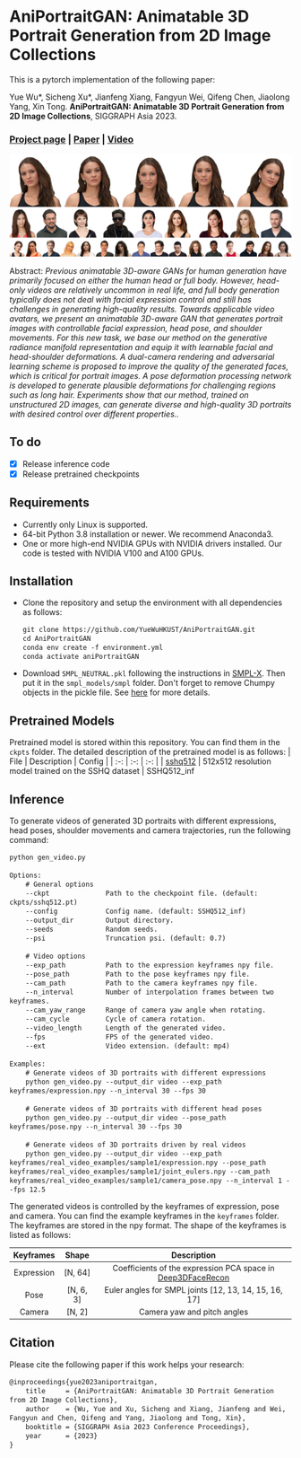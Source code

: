 # AniPortraitGAN: Animatable 3D Portrait Generation from 2D Image Collections

This is a pytorch implementation of the following paper:

Yue Wu*, Sicheng Xu*, Jianfeng Xiang, Fangyun Wei, Qifeng Chen, Jiaolong Yang, Xin Tong. **AniPortraitGAN: Animatable 3D Portrait Generation from 2D Image Collections**, SIGGRAPH Asia 2023.

### [Project page](https://yuewuhkust.github.io/AniPortraitGAN/) | [Paper](https://arxiv.org/abs/2309.02186) | [Video](https://www.youtube.com/watch?v=AMCm8kgfeqc) ###

![teaser](./assets/teaser.jpg)

Abstract: _Previous animatable 3D-aware GANs for human generation have primarily focused on either the human head or full body. However, head-only videos are relatively uncommon in real life, and full body generation typically does not deal with facial expression control and still has challenges in generating high-quality results. Towards applicable video avatars, we present an animatable 3D-aware GAN that generates portrait images with controllable facial expression, head pose, and shoulder movements. For this new task, we base our method on the generative radiance manifold representation and equip it with learnable facial and head-shoulder deformations. A dual-camera rendering and adversarial learning scheme is proposed to improve the quality of the generated faces, which is critical for portrait images. A pose deformation processing network is developed to generate plausible deformations for challenging regions such as long hair. Experiments show that our method, trained on unstructured 2D images, can generate diverse and high-quality 3D portraits with desired control over different properties.._


## To do
- [X] Release inference code
- [X] Release pretrained checkpoints

## Requirements
- Currently only Linux is supported.
- 64-bit Python 3.8 installation or newer. We recommend Anaconda3.
- One or more high-end NVIDIA GPUs with NVIDIA drivers installed. Our code is tested with NVIDIA V100 and A100 GPUs.

## Installation
- Clone the repository and setup the environment with all dependencies as follows:
    ```
    git clone https://github.com/YueWuHKUST/AniPortraitGAN.git
    cd AniPortraitGAN
    conda env create -f environment.yml
    conda activate aniPortraitGAN
    ```

- Download `SMPL_NEUTRAL.pkl` following the instructions in [SMPL-X](https://github.com/vchoutas/smplx). Then put it in the `smpl_models/smpl` folder. Don't forget to remove Chumpy objects in the pickle file. See [here](https://github.com/vchoutas/smplx#smpl-and-smplh-setup) for more details. 



## Pretrained Models
Pretrained model is stored within this repository. You can find them in the `ckpts` folder. The detailed description of the pretrained model is as follows:
| File | Description | Config |
| :-: | :-: | :-: |
| [sshq512](https://github.com/YueWuHKUST/AniPortraitGAN/blob/main/ckpts/sshq512.pt) | 512x512 resolution model trained on the SSHQ dataset | SSHQ512_inf

## Inference
To generate videos of generated 3D portraits with different expressions, head poses, shoulder movements and camera trajectories, run the following command:

```
python gen_video.py

Options:
    # General options
    --ckpt              Path to the checkpoint file. (default: ckpts/sshq512.pt)
    --config            Config name. (default: SSHQ512_inf)
    --output_dir        Output directory.
    --seeds             Random seeds.
    --psi               Truncation psi. (default: 0.7)

    # Video options
    --exp_path          Path to the expression keyframes npy file.
    --pose_path         Path to the pose keyframes npy file.
    --cam_path          Path to the camera keyframes npy file.
    --n_interval        Number of interpolation frames between two keyframes.
    --cam_yaw_range     Range of camera yaw angle when rotating.
    --cam_cycle         Cycle of camera rotation.
    --video_length      Length of the generated video.
    --fps               FPS of the generated video.
    --ext               Video extension. (default: mp4)

Examples:
    # Generate videos of 3D portraits with different expressions
    python gen_video.py --output_dir video --exp_path keyframes/expression.npy --n_interval 30 --fps 30

    # Generate videos of 3D portraits with different head poses
    python gen_video.py --output_dir video --pose_path keyframes/pose.npy --n_interval 30 --fps 30

    # Generate videos of 3D portraits driven by real videos
    python gen_video.py --output_dir video --exp_path keyframes/real_video_examples/sample1/expression.npy --pose_path keyframes/real_video_examples/sample1/joint_eulers.npy --cam_path keyframes/real_video_examples/sample1/camera_pose.npy --n_interval 1 --fps 12.5
```

The generated videos is controlled by the keyframes of expression, pose and camera. You can find the example keyframes in the `keyframes` folder. The keyframes are stored in the npy format. The shape of the keyframes is listed as follows:

| Keyframes | Shape | Description |
| :-: | :-: | :-: |
| Expression | [N, 64] | Coefficients of the expression PCA space in [Deep3DFaceRecon](https://github.com/sicxu/Deep3DFaceRecon_pytorch)
| Pose | [N, 6, 3] | Euler angles for SMPL joints [12, 13, 14, 15, 16, 17]
| Camera | [N, 2] | Camera yaw and pitch angles


## Citation

Please cite the following paper if this work helps your research:

```
@inproceedings{yue2023aniportraitgan,
    title     = {AniPortraitGAN: Animatable 3D Portrait Generation from 2D Image Collections},
    author    = {Wu, Yue and Xu, Sicheng and Xiang, Jianfeng and Wei, Fangyun and Chen, Qifeng and Yang, Jiaolong and Tong, Xin},
    booktitle = {SIGGRAPH Asia 2023 Conference Proceedings},
    year      = {2023}
}
``````
